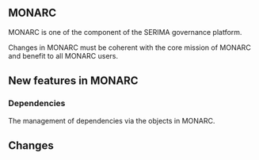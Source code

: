 ## MONARC

MONARC is one of the component of the SERIMA governance platform.

Changes in MONARC must be coherent with the core mission of MONARC and
benefit to all MONARC users.


## New features in MONARC

### Dependencies

The management of dependencies via the objects in MONARC.


## Changes